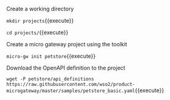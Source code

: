 Create a working directory

`mkdir projects`{{execute}}

`cd projects/`{{execute}}

Create a micro gateway project using the toolkit

`micro-gw init petstore`{{execute}}

Download the OpenAPI definition to the project

`wget -P petstore/api_definitions https://raw.githubusercontent.com/wso2/product-microgateway/master/samples/petstore_basic.yaml`{{execute}}
